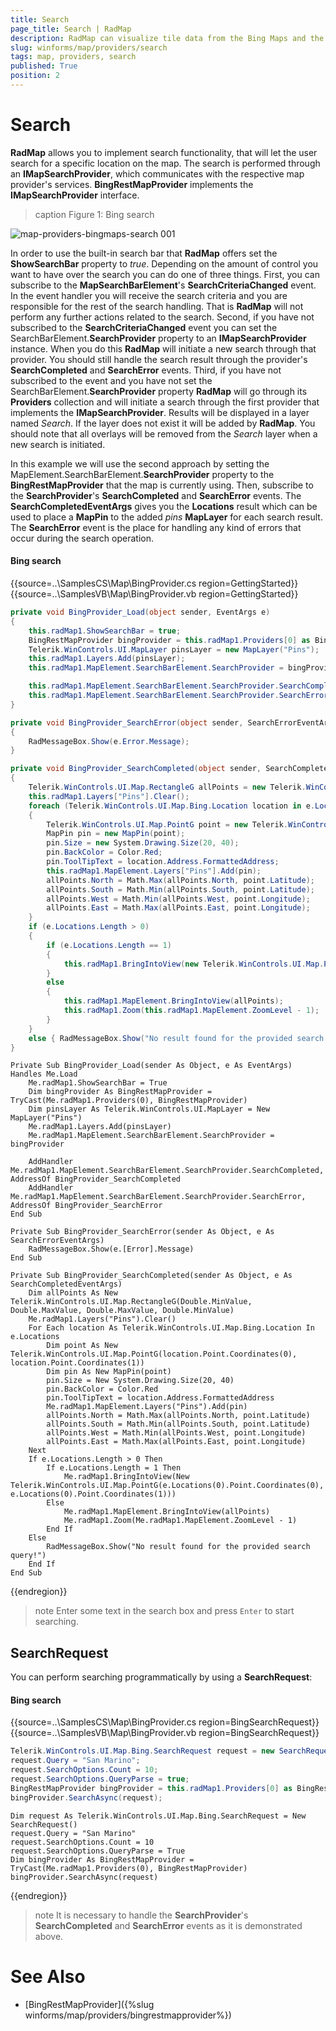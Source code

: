 ```yaml
---
title: Search
page_title: Search | RadMap
description: RadMap can visualize tile data from the Bing Maps and the OpenStreetMaps REST services as well as from the local file system.
slug: winforms/map/providers/search
tags: map, providers, search
published: True
position: 2 
---
```


# Search

__RadMap__ allows you to implement search functionality, that will let the user search for a specific location on the map. The search is performed through an __IMapSearchProvider__, which communicates with the respective map provider's services. __BingRestMapProvider__ implements the __IMapSearchProvider__ interface.

>caption Figure 1: Bing search

![map-providers-bingmaps-search 001](images/map-providers-bingmaps-search001.gif)

In order to use the built-in search bar that __RadMap__ offers set the __ShowSearchBar__ property to *true*. Depending on the amount of control you want to have over the search you can do one of three things. First, you can subscribe to the __MapSearchBarElement__'s __SearchCriteriaChanged__ event. In the event handler you will receive the search criteria and you are responsible for the rest of the search handling. That is __RadMap__ will not perform any further actions related to the search. Second, if you have not subscribed to the __SearchCriteriaChanged__ event you can set the SearchBarElement.__SearchProvider__ property to an __IMapSearchProvider__ instance. When you do this __RadMap__ will initiate a new search through that provider. You should still handle the search result through the provider's __SearchCompleted__ and __SearchError__ events. Third, if you have not subscribed to the event and you have not set the SearchBarElement.__SearchProvider__ property __RadMap__ will go through its __Providers__ collection and will initiate a search through the first provider that implements the __IMapSearchProvider__. Results will be displayed in a layer named *Search*. If the layer does not exist it will be added by __RadMap__. You should note that all overlays will be removed from the *Search* layer when a new search is initiated.

In this example we will use the second approach by setting the  MapElement.SearchBarElement.__SearchProvider__ property to the __BingRestMapProvider__ that the map is currently using. Then, subscribe to the __SearchProvider__'s __SearchCompleted__ and __SearchError__ events. The __SearchCompletedEventArgs__ gives you the __Locations__ result which can be used to place a __MapPin__ to the  added *pins* __MapLayer__ for each search result. The __SearchError__ event is the place for handling any kind of errors that occur during the search operation.

#### Bing search

{{source=..\SamplesCS\Map\BingProvider.cs region=GettingStarted}} 
{{source=..\SamplesVB\Map\BingProvider.vb region=GettingStarted}}

````C#
private void BingProvider_Load(object sender, EventArgs e)
{
	this.radMap1.ShowSearchBar = true;
    BingRestMapProvider bingProvider = this.radMap1.Providers[0] as BingRestMapProvider;
    Telerik.WinControls.UI.MapLayer pinsLayer = new MapLayer("Pins");
    this.radMap1.Layers.Add(pinsLayer);
    this.radMap1.MapElement.SearchBarElement.SearchProvider = bingProvider;

    this.radMap1.MapElement.SearchBarElement.SearchProvider.SearchCompleted += BingProvider_SearchCompleted;
    this.radMap1.MapElement.SearchBarElement.SearchProvider.SearchError += BingProvider_SearchError;
}

private void BingProvider_SearchError(object sender, SearchErrorEventArgs e)
{
    RadMessageBox.Show(e.Error.Message);
}

private void BingProvider_SearchCompleted(object sender, SearchCompletedEventArgs e)
{
    Telerik.WinControls.UI.Map.RectangleG allPoints = new Telerik.WinControls.UI.Map.RectangleG(double.MinValue, double.MaxValue, double.MaxValue, double.MinValue);
    this.radMap1.Layers["Pins"].Clear();
    foreach (Telerik.WinControls.UI.Map.Bing.Location location in e.Locations)
    {
        Telerik.WinControls.UI.Map.PointG point = new Telerik.WinControls.UI.Map.PointG(location.Point.Coordinates[0], location.Point.Coordinates[1]);
        MapPin pin = new MapPin(point);
        pin.Size = new System.Drawing.Size(20, 40);
        pin.BackColor = Color.Red;
        pin.ToolTipText = location.Address.FormattedAddress;
        this.radMap1.MapElement.Layers["Pins"].Add(pin);
        allPoints.North = Math.Max(allPoints.North, point.Latitude);
        allPoints.South = Math.Min(allPoints.South, point.Latitude);
        allPoints.West = Math.Min(allPoints.West, point.Longitude);
        allPoints.East = Math.Max(allPoints.East, point.Longitude);
    }
    if (e.Locations.Length > 0)
    {
        if (e.Locations.Length == 1)
        {
            this.radMap1.BringIntoView(new Telerik.WinControls.UI.Map.PointG(e.Locations[0].Point.Coordinates[0], e.Locations[0].Point.Coordinates[1]));
        }
        else
        {
            this.radMap1.MapElement.BringIntoView(allPoints);
            this.radMap1.Zoom(this.radMap1.MapElement.ZoomLevel - 1);
        }
    }
    else { RadMessageBox.Show("No result found for the provided search query!"); }
}

````
````VB.NET
Private Sub BingProvider_Load(sender As Object, e As EventArgs) Handles Me.Load
	Me.radMap1.ShowSearchBar = True    
	Dim bingProvider As BingRestMapProvider = TryCast(Me.radMap1.Providers(0), BingRestMapProvider)
    Dim pinsLayer As Telerik.WinControls.UI.MapLayer = New MapLayer("Pins")
    Me.radMap1.Layers.Add(pinsLayer)
    Me.radMap1.MapElement.SearchBarElement.SearchProvider = bingProvider

    AddHandler Me.radMap1.MapElement.SearchBarElement.SearchProvider.SearchCompleted, AddressOf BingProvider_SearchCompleted
    AddHandler Me.radMap1.MapElement.SearchBarElement.SearchProvider.SearchError, AddressOf BingProvider_SearchError
End Sub

Private Sub BingProvider_SearchError(sender As Object, e As SearchErrorEventArgs)
    RadMessageBox.Show(e.[Error].Message)
End Sub

Private Sub BingProvider_SearchCompleted(sender As Object, e As SearchCompletedEventArgs)
    Dim allPoints As New Telerik.WinControls.UI.Map.RectangleG(Double.MinValue, Double.MaxValue, Double.MaxValue, Double.MinValue)
    Me.radMap1.Layers("Pins").Clear()
    For Each location As Telerik.WinControls.UI.Map.Bing.Location In e.Locations
        Dim point As New Telerik.WinControls.UI.Map.PointG(location.Point.Coordinates(0), location.Point.Coordinates(1))
        Dim pin As New MapPin(point)
        pin.Size = New System.Drawing.Size(20, 40)
        pin.BackColor = Color.Red
        pin.ToolTipText = location.Address.FormattedAddress
        Me.radMap1.MapElement.Layers("Pins").Add(pin)
        allPoints.North = Math.Max(allPoints.North, point.Latitude)
        allPoints.South = Math.Min(allPoints.South, point.Latitude)
        allPoints.West = Math.Min(allPoints.West, point.Longitude)
        allPoints.East = Math.Max(allPoints.East, point.Longitude)
    Next
    If e.Locations.Length > 0 Then
        If e.Locations.Length = 1 Then
            Me.radMap1.BringIntoView(New Telerik.WinControls.UI.Map.PointG(e.Locations(0).Point.Coordinates(0), e.Locations(0).Point.Coordinates(1)))
        Else
            Me.radMap1.MapElement.BringIntoView(allPoints)
            Me.radMap1.Zoom(Me.radMap1.MapElement.ZoomLevel - 1)
        End If
    Else
        RadMessageBox.Show("No result found for the provided search query!")
    End If
End Sub

````

{{endregion}} 

>note Enter some text in the search box and press `Enter` to start searching.

## SearchRequest

You can perform searching programmatically by using a __SearchRequest__:

#### Bing search

{{source=..\SamplesCS\Map\BingProvider.cs region=BingSearchRequest}} 
{{source=..\SamplesVB\Map\BingProvider.vb region=BingSearchRequest}}

````C#
Telerik.WinControls.UI.Map.Bing.SearchRequest request = new SearchRequest();
request.Query = "San Marino";
request.SearchOptions.Count = 10;
request.SearchOptions.QueryParse = true;
BingRestMapProvider bingProvider = this.radMap1.Providers[0] as BingRestMapProvider;
bingProvider.SearchAsync(request);

````
````VB.NET
Dim request As Telerik.WinControls.UI.Map.Bing.SearchRequest = New SearchRequest()
request.Query = "San Marino"
request.SearchOptions.Count = 10
request.SearchOptions.QueryParse = True
Dim bingProvider As BingRestMapProvider = TryCast(Me.radMap1.Providers(0), BingRestMapProvider)
bingProvider.SearchAsync(request)

````

{{endregion}} 

>note It is necessary to handle the __SearchProvider__'s __SearchCompleted__ and __SearchError__ events as it is demonstrated above.

# See Also
* [BingRestMapProvider]({%slug winforms/map/providers/bingrestmapprovider%})
